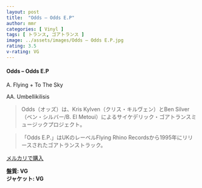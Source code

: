 ```yaml
---
layout: post
title:  "Odds – Odds E.P"
author: mmr
categories: [ Vinyl ]
tags: [ トランス, ゴアトランス ]
image: ../assets/images/Odds – Odds E.P.jpg
rating: 3.5
v-rating: VG
---
```


#### Odds – Odds E.P

A. Flying + To The Sky

AA. Umbellikilisis

> Odds（オッズ）は、Kris Kylven（クリス・キルヴェン）とBen Silver（ベン・シルバー/B. El Metoui）によるサイケデリック・ゴアトランスミュージックプロジェクト。

> 「Odds E.P.」はUKのレーベルFlying Rhino Recordsから1995年にリリースされたゴアトランストラック。

[メルカリで購入](https://jp.mercari.com/item/m90557219720)

<div class="mt-4 mb-4 d-flex align-items-center">
<strong class="mr-1">盤質: VG</strong>
</div>
<div class="mt-4 mb-4 d-flex align-items-center">
<strong class="mr-1">ジャケット: VG</strong>
</div>
